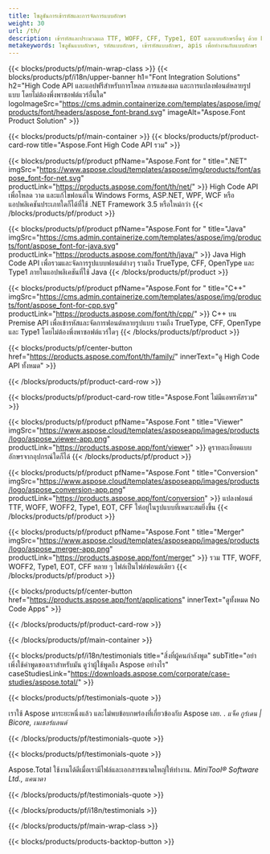 ```yaml
---
title: โซลูชันการเข้ารหัสและการจัดการแบบอักษร
weight: 30
url: /th/
description: เข้ารหัสและประมวลผล TTF, WOFF, CFF, Type1, EOT และแบบอักษรอื่นๆ ด้วย High Code Native API หรือชุดแอปพลิเคชันข้ามแพลตฟอร์ม
metakeywords: โซลูชันแบบอักษร, รหัสแบบอักษร, เข้ารหัสแบบอักษร, apis เพื่อทำงานกับแบบอักษร
---
```


{{< blocks/products/pf/main-wrap-class >}}
{{< blocks/products/pf/i18n/upper-banner h1="Font Integration Solutions" h2="High Code API และแอปฟรีสำหรับการโหลด การแสดงผล และการแปลงฟอนต์หลายรูปแบบ โดยไม่ต้องพึ่งพาซอฟต์แวร์อื่นใด" logoImageSrc="https://cms.admin.containerize.com/templates/aspose/img/products/font/headers/aspose_font-brand.svg" imageAlt="Aspose.Font Product Solution" >}}

{{< blocks/products/pf/main-container >}}
{{< blocks/products/pf/product-card-row title="Aspose.Font High Code API รวม" >}}

{{< blocks/products/pf/product pfName="Aspose.Font for " title=".NET" imgSrc="https://www.aspose.cloud/templates/aspose/img/products/font/aspose_font-for-net.svg" productLink="https://products.aspose.com/font/th/net/" >}}
High Code API เพื่อโหลด วาด และแก้ไขฟอนต์ใน Windows Forms, ASP.NET, WPF, WCF หรือแอปพลิเคชันประเภทใดก็ได้ที่ใช้ .NET Framework 3.5 หรือใหม่กว่า
{{< /blocks/products/pf/product >}}

{{< blocks/products/pf/product pfName="Aspose.Font for " title="Java" imgSrc="https://cms.admin.containerize.com/templates/aspose/img/products/font/aspose_font-for-java.svg" productLink="https://products.aspose.com/font/th/java/" >}}
Java High Code API เพื่อรวมและจัดการรูปแบบฟอนต์ต่างๆ รวมถึง TrueType, CFF, OpenType และ Type1 ภายในแอปพลิเคชันที่ใช้ Java
{{< /blocks/products/pf/product >}}

{{< blocks/products/pf/product pfName="Aspose.Font for " title="C++" imgSrc="https://cms.admin.containerize.com/templates/aspose/img/products/font/aspose_font-for-cpp.svg" productLink="https://products.aspose.com/font/th/cpp/" >}}
C++ บน Premise API เพื่อเข้ารหัสและจัดการฟอนต์หลายรูปแบบ รวมถึง TrueType, CFF, OpenType และ Type1 โดยไม่ต้องพึ่งพาซอฟต์แวร์ใดๆ
{{< /blocks/products/pf/product >}}

{{< blocks/products/pf/center-button href="https://products.aspose.com/font/th/family/" innerText="ดู High Code API ทั้งหมด" >}}

{{< /blocks/products/pf/product-card-row >}}

{{< blocks/products/pf/product-card-row title="Aspose.Font ไม่มีแอพรหัสรวม" >}}

{{< blocks/products/pf/product pfName="Aspose.Font " title="Viewer" imgSrc="https://www.aspose.cloud/templates/asposeapp/images/products/logo/aspose_viewer-app.png" productLink="https://products.aspose.app/font/viewer" >}}
ดูรายละเอียดแบบอักษรจากอุปกรณ์ใดก็ได้
{{< /blocks/products/pf/product >}}

{{< blocks/products/pf/product pfName="Aspose.Font " title="Conversion" imgSrc="https://www.aspose.cloud/templates/asposeapp/images/products/logo/aspose_conversion-app.png" productLink="https://products.aspose.app/font/conversion" >}}
แปลงฟอนต์ TTF, WOFF, WOFF2, Type1, EOT, CFF ให้อยู่ในรูปแบบที่เหมาะสมยิ่งขึ้น
{{< /blocks/products/pf/product >}}

{{< blocks/products/pf/product pfName="Aspose.Font " title="Merger" imgSrc="https://www.aspose.cloud/templates/asposeapp/images/products/logo/aspose_merger-app.png" productLink="https://products.aspose.app/font/merger" >}}
รวม TTF, WOFF, WOFF2, Type1, EOT, CFF หลาย ๆ ไฟล์เป็นไฟล์ฟอนต์เดียว
{{< /blocks/products/pf/product >}}


{{< blocks/products/pf/center-button href="https://products.aspose.app/font/applications" innerText="ดูทั้งหมด No Code Apps" >}}

{{< /blocks/products/pf/product-card-row >}}

{{< /blocks/products/pf/main-container >}}

{{< blocks/products/pf/i18n/testimonials title="สิ่งที่ผู้คนกำลังพูด" subTitle="อย่าเพิ่งใช้คำพูดของเราสำหรับมัน ดูว่าผู้ใช้พูดถึง Aspose อย่างไร" caseStudiesLink="https://downloads.aspose.com/corporate/case-studies/aspose.total/" >}}

{{< blocks/products/pf/testimonials-quote >}}
<p class="first">
 เราใช้ Aspose มาระยะหนึ่งแล้ว และไม่พบข้อบกพร่องที่เกี่ยวข้องกับ Aspose เลย. .
 <em>
  แจ็ค กูร์เดน | Bicore, เนเธอร์แลนด์
 </em>
</p>

{{< /blocks/products/pf/testimonials-quote >}}

{{< blocks/products/pf/testimonials-quote >}}
<p class="second">
 Aspose.Total ใช้งานได้ดีเมื่อเรามีไฟล์และเอกสารขนาดใหญ่ให้ทำงาน.
 <em>
  MiniTool® Software Ltd., แคนาดา
 </em>
</p>

{{< /blocks/products/pf/testimonials-quote >}}

{{< /blocks/products/pf/i18n/testimonials >}}

{{< /blocks/products/pf/main-wrap-class >}}

{{< blocks/products/products-backtop-button >}}